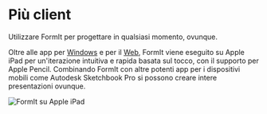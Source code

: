 # Più client

Utilizzare FormIt per progettare in qualsiasi momento, ovunque.

Oltre alle app per [Windows](https://formit.autodesk.com/download) e per il [Web](https://formit.autodesk.com/app), FormIt viene eseguito su Apple iPad per un'iterazione intuitiva e rapida basata sul tocco, con il supporto per Apple Pencil. Combinando FormIt con altre potenti app per i dispositivi mobili come Autodesk Sketchbook Pro si possono creare intere presentazioni ovunque.

![FormIt su Apple iPad](<../.gitbook/assets/ipad scene (1).png>)
